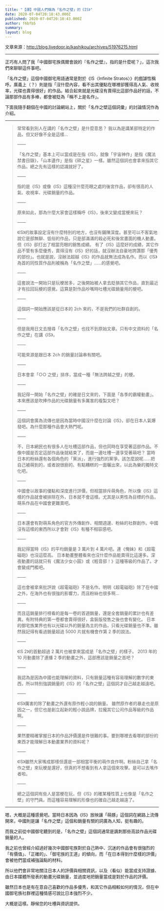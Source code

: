 ```yaml
---
title: "【譯】中國人們稱為「名作之壁」的《IS》"
date: 2020-07-04T20:18:43.000Z
published: 2020-07-04T20:18:43.000Z
author: f6bfb5
summary:
layout: blog
---
```


文章來源：http://blog.livedoor.jp/kashikou/archives/51976215.html

---

正巧有人問了我「中國御宅族偶爾會說的『名作之壁』，指的是什麼呢？」，這次我們來聊聊這件事吧。

「名作之壁」這個中國御宅用語通常是對於《IS〈Infinite Stratos〉》的戲謔性稱呼。廣義上（？）則是指「沒什麼內容，看不出其優點在哪裡卻獲得高人氣、收視率，光碟也賣得很好」的作品。結合起來就是光碟沒有賣得比這部作品好的話，不論那部作品有多棒，都會被貶為「稱不上是名作」。

下面我隨手翻個在中國的討論網站上，關於「名作之壁這個詞彙」的討論情況作為介紹。

---

> 常常看到別人在講的「名作之壁」是什麼意思？
> 我以為是講某部特定的作品，但又好像不全是這樣…
>
> ——
>
> 「名作之壁」基本上可以當成是在指《IS》，就像「宇宙神作」是指《魔法禁書目錄》，「山本遺作」是指《碎之星》一樣。雖然這個詞也會拿來指其它作品，總之先有這樣的認識就好了。
>
> ——
>
> 指的是《IS》或像《IS》這種沒什麼亮眼之處的後宮作品，卻有很高的人氣、收視率、光碟銷量的作品。
>
> ——
>
> 原來如此，那為什麼大家會這樣稱呼《IS》，後來又變成當梗來玩？
>
> ——
>
> 《IS》的故事設定沒有什麼特別的地方，也沒有鋪陳深度。甚至可以不客氣地說它是部無聊、低俗的作品，只是部滿滿的殺必死和後宮畫面的機人動畫。但《IS》卻打出了相當亮眼的銷售成績。
> 有了《IS》這麼好的成績，其它作品不管有多麼優秀，賣得沒有《IS》好的話，就沒辦法自豪地誇讚那「優秀的部份」。也就是說，沒辦法超越《IS》的作品就無法成為名作。而以《IS》為首的同性質作品則被稱為「名作之壁」……的感覺吧。
>
> ——
>
> 這套說法一開始只是玩梗居多，之後開始被人拿去貶損其它作品，直到最近才有拉回玩梗的感覺。這算是對作品吵嘴時吐槽光碟銷量用的梗吧。
>
> ——
>
> 這個詞一開始應該是從日本的 2ch 來的，不是我們的社群自創的。
>
> ——
>
> 但是我用日文去搜尋「名作之壁」也找不到原始文章。只有中文資料的「名作之壁」在講《IS》。
>
> ——
>
> 可能來源是跟日本 2ch 的銷量討論串有關吧。
>
> ——
>
> 日本會拿「○○ 之壁」排序，當成一種「無法跨越之壁」的梗。
>
> ——
>
> 我記得一開始「名作之壁」的確是日文來的，下面是「各季的霸權動畫」。本來應該是吹捧作品的光碟銷量有多厲害的複製文吧？
>
> ——
>
> 這個詞會廣為流傳也是因為當時中國沒什麼在討論《IS》，卻在日本人氣爆發吧。為什麼那種作品會大熱門呢。
>
> ——
>
> 不，日本網民也有很多人在吐槽這部作品，但也同時在享受著這部作品。不像中國是否定這部作品後就結束了，而是一邊吐槽一邊享受著萌吧？
> 當時日本的粉絲還有各個角色的「黨派」，進行強烈的黨爭。該怎麼說呢……把自己被萌到的，或者說很廚的、有點糟糕的一面曬出來，以此為樂的獨特文化吧。
>
> ——
>
> 中國會以故事的優點和深度進行評價，但相當排斥萌角色，所以像《IS》這樣的作品就會被排除在外，日本就不會這樣。尤其是以男性為目標的作品，萌系作品在中國會更難賣吧。
>
> ——
>
> 日本還會有對萌系角色的官方外傳創作、相關週邊、粉絲的社群創作。中國沒有這樣的東西所以才會對《IS》有種不相容感吧。
>
> ——
>
> 我記得當時《IS》的平均銷量是 3 萬片到 4 萬片吧。連《俺妹》和《超電磁砲》也沒這麼高。
> 日本動畫整體看來也沒什麼作品能賣得比這還多。深夜動畫的話就只有《魔法少女小圓》或《輕音部！》這種等級的作品了。才會變成門檻吧。
>
> ——
>
> 這也會被拿來批評說《超電磁砲》不是名作。明明《超電磁砲》除了在中國之外，在海外也有很強的影響力，而且粉絲也很多啊…
>
> ——
>
> 而且這銷量排行榜看的是每一卷的首週銷量，還是全套銷量的累計也有差異。有附特典的第一卷都會賣得很好，盒裝版發售之後也會有變化。
> 日本的御宅族業界也有以光碟以外的銷量為主的作品，只看光碟銷量也不準。雖然我記得有看過銷量超過 5000 片就有機會作第 2 季的說法。
>
> ——
>
> 《IS 2》的首動超過 2 萬片也被拿來當成是「名作之壁」的樣子。 2013 年的 10 月動畫除了連播 2 季的動畫之外，這部應該是銷量之首吧？
>
> ——
>
> 我認為是因為中國也能理解的資料，只有銷量這種有容易理解的數字的東西，所以特別強調銷量的《IS》的「名作之壁」這個詞才自己越走越遠吧。
>
> ——
>
> 《IS》厲害的除了動畫之外還有原作輕小說的銷量。
> 雖然原作者的暴走也是原因之一，但它也是創立起新的輕小說品牌，拉攏其它公司作品等級的作品啊。
>
> ——
>
> 果然要精確掌握日本的作品評價還是件很難的事。要到哪裡去看哪的部份的東西才能理解日本動畫業界的資料呢？
>
> ——
>
> 《IS》雖然大家嘴成那樣但還是一部相當平衡的萌作良作啊。粉絲自己拿「名作之壁」來玩梗是還好，但真的不想看到有人拿這個來攻擊。是可以去嘴作者啦。
>
> ——
>
> 總之這個詞有些人是當梗在玩，但《IS》的確某種性質上也像是「名作之壁」的守門員。而這種容易理解的形像也的確自己越走越遠了。

---

嗯，大概是這種感覺吧。當時日本因為《IS》放映讓「萌豚」這個詞在網路上流傳開來，中國則是讓「名作之壁」這個和銷量有關的詞廣為人知，挺有趣的。

而我之前從中國御宅聽到的是，「名作之壁」這個詞通常是諷刺那些高談作品光碟銷量的人。

我之前也曾經介紹過好幾次中國御宅族對於自己熱中、沉迷的作品會有很強烈的「有價值」、「正確的」、「御宅族的王道」的傾向，而「在日本得到什麼樣的評價」會被他們當成補強論點的材料。

所以他們會非常地關注日本人的評價與相關資訊，以及（看似）能當成支持證據、由日本媒體所發表的動畫光碟銷量，並過度地把銷量當成是對於作品的評價。

雖然日本也是有在意自己喜歡的作品多優秀，和其它作品相較如何的情況，但在中國御宅族社群裡這種情感可說比日本強烈不少。

大概是這樣。靜候您的吐槽與資訊提供。
